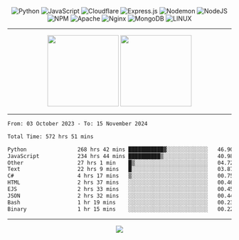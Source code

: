 <div align="center">
  
![Python](https://img.shields.io/badge/python-3670A0?style=for-the-badge&logo=python&logoColor=ffdd54) ![JavaScript](https://img.shields.io/badge/javascript-%23323330.svg?style=for-the-badge&logo=javascript&logoColor=%23F7DF1E) ![Cloudflare](https://img.shields.io/badge/Cloudflare-F38020?style=for-the-badge&logo=Cloudflare&logoColor=white) ![Express.js](https://img.shields.io/badge/express.js-%23404d59.svg?style=for-the-badge&logo=express&logoColor=%2361DAFB) ![Nodemon](https://img.shields.io/badge/NODEMON-%23323330.svg?style=for-the-badge&logo=nodemon&logoColor=%BBDEAD) ![NodeJS](https://img.shields.io/badge/node.js-6DA55F?style=for-the-badge&logo=node.js&logoColor=white) ![NPM](https://img.shields.io/badge/NPM-%23CB3837.svg?style=for-the-badge&logo=npm&logoColor=white) ![Apache](https://img.shields.io/badge/apache-%23D42029.svg?style=for-the-badge&logo=apache&logoColor=white) ![Nginx](https://img.shields.io/badge/nginx-%23009639.svg?style=for-the-badge&logo=nginx&logoColor=white) ![MongoDB](https://img.shields.io/badge/MongoDB-%234ea94b.svg?style=for-the-badge&logo=mongodb&logoColor=white) ![LINUX](https://img.shields.io/badge/Linux-FCC624?style=for-the-badge&logo=linux&logoColor=black)

---


<img src="https://github-readme-streak-stats.herokuapp.com/?user=anotherrandomonline&theme=react" height="160"/>
  
<img src="https://github-readme-stats.vercel.app/api?username=anotherrandomonline&show_icons=true&include_all_commits=true&theme=react" height="160"/>
</div>

---

<!--START_SECTION:waka-->

```txt
From: 03 October 2023 - To: 15 November 2024

Total Time: 572 hrs 51 mins

Python                268 hrs 42 mins ███████████▓░░░░░░░░░░░░░   46.90 %
JavaScript            234 hrs 44 mins ██████████▒░░░░░░░░░░░░░░   40.98 %
Other                 27 hrs 1 min    █▒░░░░░░░░░░░░░░░░░░░░░░░   04.72 %
Text                  22 hrs 9 mins   █░░░░░░░░░░░░░░░░░░░░░░░░   03.87 %
C#                    4 hrs 17 mins   ▒░░░░░░░░░░░░░░░░░░░░░░░░   00.75 %
HTML                  2 hrs 37 mins   ░░░░░░░░░░░░░░░░░░░░░░░░░   00.46 %
EJS                   2 hrs 33 mins   ░░░░░░░░░░░░░░░░░░░░░░░░░   00.45 %
JSON                  2 hrs 32 mins   ░░░░░░░░░░░░░░░░░░░░░░░░░   00.44 %
Bash                  1 hr 19 mins    ░░░░░░░░░░░░░░░░░░░░░░░░░   00.23 %
Binary                1 hr 15 mins    ░░░░░░░░░░░░░░░░░░░░░░░░░   00.22 %
```

<!--END_SECTION:waka-->

---

<div align="center">
  
![](https://github-profile-trophy.vercel.app/?username=anotherrandomonline&theme=darkhub&no-frame=true&no-bg=true&margin-w=4)

</div>
